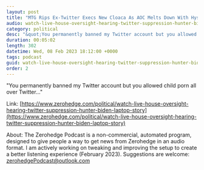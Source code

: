 ```yaml
---
layout: post
title: "MTG Rips Ex-Twitter Execs New Cloaca As AOC Melts Down With Hysterical Lies"
audio: watch-live-house-oversight-hearing-twitter-suppression-hunter-biden-laptop-story-1
category: political
desc: "&quot;You permanently banned my Twitter account but you allowed child porn all over Twitter...&quot;"
duration: 00:05:02
length: 302
datetime: Wed, 08 Feb 2023 18:12:00 +0000
tags: podcast
guid: watch-live-house-oversight-hearing-twitter-suppression-hunter-biden-laptop-story-0
order: 2
---
```

&quot;You permanently banned my Twitter account but you allowed child porn all over Twitter...&quot;

Link: [https://www.zerohedge.com/political/watch-live-house-oversight-hearing-twitter-suppression-hunter-biden-laptop-story](https://www.zerohedge.com/political/watch-live-house-oversight-hearing-twitter-suppression-hunter-biden-laptop-story)

About: The Zerohedge Podcast is a non-commercial, automated program, designed to give people a way to get news from Zerohedge in an audio format.  I am actively working on tweaking and improving the setup to create a better listening experience (February 2023).  Suggestions are welcome: [zerohedgePodcast@outlook.com](mailto:zerohedgePodcast@outlook.com)